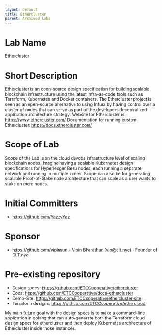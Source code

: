 ```yaml
---
layout: default
title: Ethercluster
parent: Archived Labs
---
```

# Lab Name
Ethercluster

# Short Description
Ethercluster is an open-source design specification for building scalable blockchain infrastructure using the latest infra-as-code tools such as Terraform, Kubernetes and Docker containers.
The Ethercluster project is seen as an open-source alternative to using Infura by having control over a cluster of nodes that can serve as part of the developers decentralized-application architecture strategy.
Website for Ethercluster is: https://www.ethercluster.com/
Documentation for running custom Ethercluster: https://docs.ethercluster.com/

# Scope of Lab
Scope of the Lab is on the cloud devops infrastructure level of scaling blockchain nodes. Imagine having a scalable Kubernetes design specifications for Hyperledger Besu nodes, each running a separate network and running in multiple zones.
Scope can also be for generating scalable Proof-of-Stake node architecture that can scale as a user wants to stake on more nodes.

# Initial Committers
- https://github.com/YazzyYaz

# Sponsor
- https://github.com/vipinsun - Vipin Bharathan (vip@dlt.nyc) - Founder of DLT.nyc

# Pre-existing repository

- Design specs: https://github.com/ETCCooperative/ethercluster
- Docs: https://github.com/ETCCooperative/docs-ethercluster
- Demo-Site: https://github.com/ETCCooperative/ethercluster-site
- Terraform designs: https://github.com/ETCCooperative/ethercloud

My main future goal with the design specs is to make a command-line application in golang that can auto-generate both the Terraform cloud design specs for ethercluster and then deploy Kubernetes architecture of Ethercluster inside those instances.
